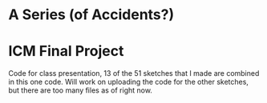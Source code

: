 # A Series (of Accidents?)
# ICM Final Project

Code for class presentation, 13 of the 51 sketches that I made are combined in this one code. Will work on uploading the code for the other sketches, but there are too many files as of right now.
